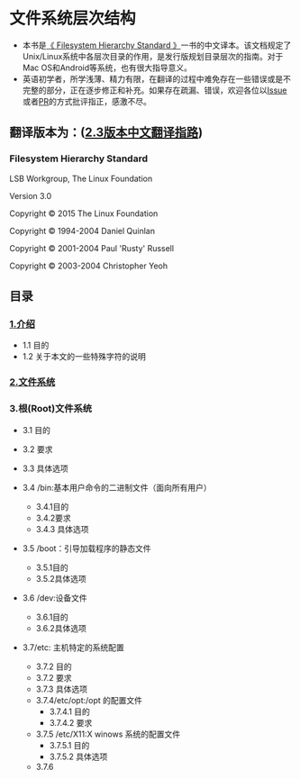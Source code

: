 # 文件系统层次结构
- 本书是[《 Filesystem Hierarchy Standard 》](https://refspecs.linuxfoundation.org/FHS_3.0/fhs-3.0.html)一书的中文译本。该文档规定了Unix/Linux系统中各层次目录的作用，是发行版规划目录层次的指南。对于Mac OS和Android等系统，也有很大指导意义。
- 英语初学者，所学浅薄、精力有限，在翻译的过程中难免存在一些错误或是不完整的部分，正在逐步修正和补充。如果存在疏漏、错误，欢迎各位以[Issue](https://github.com/jerry460/translate-FHS-Filesystem-Hierarchy-Standard-to-Chinese/issues/new)或者[PR](https://github.com/jerry460/translate-FHS-Filesystem-Hierarchy-Standard-to-Chinese/pulls)的方式批评指正，感激不尽。
## 翻译版本为：([2.3版本中文翻译指路](https://github.com/Wylmer/FHS_zh_CN))
### Filesystem Hierarchy Standard

LSB Workgroup, The Linux Foundation

Version 3.0

Copyright © 2015 The Linux Foundation

Copyright © 1994-2004 Daniel Quinlan

Copyright © 2001-2004 Paul 'Rusty' Russell

Copyright © 2003-2004 Christopher Yeoh
## 目录
### [1.介绍](https://github.com/jerry460/translate-FHS-Filesystem-Hierarchy-Standard-to-Chinese/blob/main/contents/%E7%AC%AC%E4%B8%80%E7%AB%A0%20%E4%BB%8B%E7%BB%8D.md)
- 1.1 目的
- 1.2 关于本文的一些特殊字符的说明

### [2.文件系统](https://github.com/jerry460/translate-FHS-Filesystem-Hierarchy-Standard-to-Chinese/blob/main/contents/%E7%AC%AC%E4%BA%8C%E7%AB%A0%20%E6%96%87%E4%BB%B6%E7%B3%BB%E7%BB%9F.md)

### 3.根(Root)文件系统

- 3.1 目的
- 3.2 要求
- 3.3 具体选项
- 3.4 /bin:基本用户命令的二进制文件（面向所有用户）
  - 3.4.1目的
  - 3.4.2要求
  - 3.4.3 具体选项

- 3.5 /boot：引导加载程序的静态文件
  - 3.5.1目的
  - 3.5.2具体选项

- 3.6 /dev:设备文件
  - 3.6.1目的
  - 3.6.2具体选项

- 3.7/etc: 主机特定的系统配置
  - 3.7.2 目的
  - 3.7.2 要求
  - 3.7.3 具体选项
  - 3.7.4/etc/opt:/opt 的配置文件
    - 3.7.4.1 目的
    - 3.7.4.2 要求
  - 3.7.5 /etc/X11:X winows 系统的配置文件
    - 3.7.5.1 目的
    - 3.7.5.2 具体选项
  - 3.7.6 
